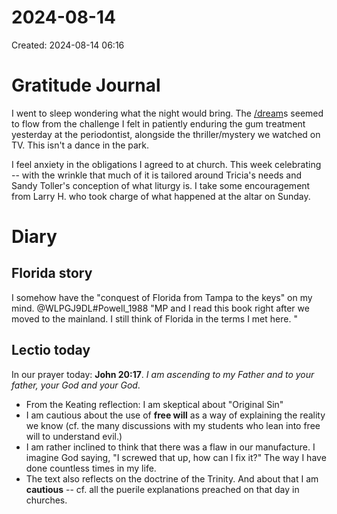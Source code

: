 # 2024-08-14
Created: 2024-08-14 06:16

# Gratitude Journal 

I went to sleep wondering what the night would bring. The [/dream](/dream.md)s seemed to flow from the challenge I felt in patiently enduring the gum treatment yesterday at the periodontist, alongside the thriller/mystery we watched on TV. This isn't a dance in the park. 

I feel anxiety in the obligations I agreed to at church. This week celebrating -- with the wrinkle that much of it is tailored around Tricia's needs and Sandy Toller's conception of what liturgy is. I take some encouragement from Larry H. who took charge of what happened at the altar on Sunday.

# Diary 
## Florida story
I somehow have the "conquest of Florida from Tampa to the keys" on my mind. @WLPGJ9DL#Powell_1988 "MP and I read this book right after we moved to the mainland. I still think of Florida in the terms I met here. "
## Lectio today
In our prayer today: **John 20:17**. *I am ascending to my Father and to your father, your God and your God*.

- From the Keating reflection: I am skeptical about "Original Sin"
- I am cautious about the use of **free will** as a way of explaining the reality we know (cf. the many discussions with my students who lean into free will to understand evil.)
- I am rather inclined to think that there was a flaw in our manufacture. I imagine God saying, "I screwed that up, how can I fix it?" The way I have done countless times in my life.
- The text also reflects on the doctrine of the Trinity. And about that I am **cautious** -- cf. all the puerile explanations preached on that day in churches.

